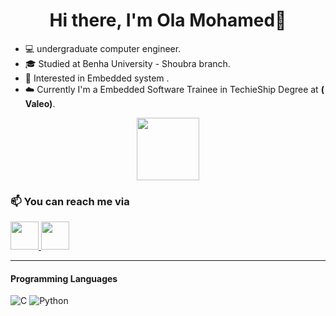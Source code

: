 <div align= "center"><h1>Hi there, I'm Ola Mohamed👋 </h1></div>

- :computer: undergraduate computer engineer.
- :mortar_board: Studied at Benha University - Shoubra branch.
- :dizzy: Interested in Embedded system .
- :cloud: Currently I'm a Embedded Software Trainee  in TechieShip Degree at **( Valeo)**.

<div id="header" align="center">
  <img src="https://media.giphy.com/media/cCGXQ2MOGG8SvXh03S/giphy.gif" width="100"/>
</div>



###  :mailbox: You can reach me via 
<a href="https://www.linkedin.com/in/ola-mohamed-8ba11b16b/">
    <img height="45" src="https://user-images.githubusercontent.com/47721226/224444323-8dbd5b01-3488-4572-88c8-93384dc2ef0e.png"/>
</a>
<a href="mailto:olametwaly3@gmail.com">
    <img height="45" src="https://user-images.githubusercontent.com/47721226/224444372-4c84b0f3-0f16-4c86-b643-733020a379f0.png"/>
</a>

---
#### Programming Languages 
![C](https://img.shields.io/badge/c-%2300599C.svg?style=for-the-badge&logo=c&logoColor=white)
![Python](https://img.shields.io/badge/python-3670A0?style=for-the-badge&logo=python&logoColor=ffdd54)


